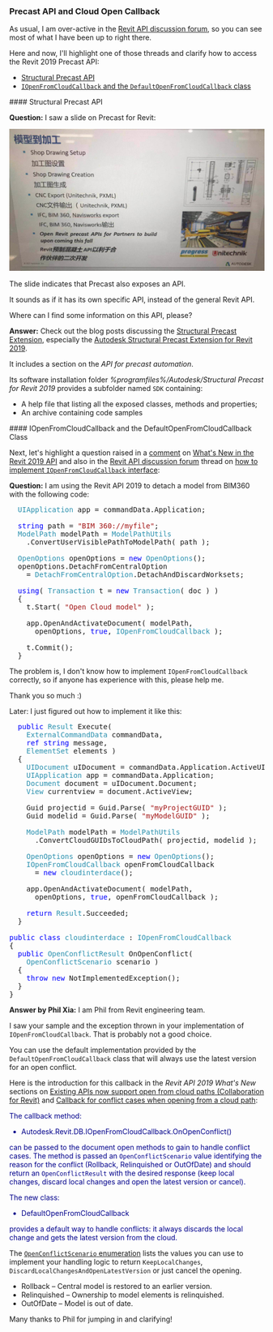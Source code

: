 <head>
<meta http-equiv="Content-Type" content="text/html; charset=utf-8">
<link rel="stylesheet" type="text/css" href="bc.css">
<script src="https://cdn.rawgit.com/google/code-prettify/master/loader/run_prettify.js" type="text/javascript"></script>
<script src="https://cdn.rawgit.com/google/code-prettify/master/loader/run_prettify.js" type="text/javascript"></script>

</head>

<!---

- precast api
  [Q] I saw a slide on Precast for Revit. The slide also indicates the Precast also exposes an API.
  Could you direct where the API document is? It sounds as if it has its own specific API, instead of general Revit API.
  [A] here is a blog post discussing the Autodesk Structural Precast Extension for Revit 2019, including a section on the API for precast automation:
  https://blogs.autodesk.com/revit/2018/05/09/new-structural-precast-extension-for-revit-2019/
  img/precast_api_slide.jpg

- https://thebuildingcoder.typepad.com/blog/2018/04/whats-new-in-the-revit-2019-api.html#comment-4464470775

- https://forums.autodesk.com/t5/revit-api-forum/how-to-implement-iopenfromcloudcallback-interface/m-p/8794693#M38829

twitter:

Structural Precast API, cloud open callback interface and default implementation in the #RevitAPI @AutodeskForge @AutodeskRevit #bim #DynamoBim #ForgeDevCon http://bit.ly/precastapi

As usual, I am over-active in the Revit API discussion forum, so you can see most of what I have been up to right there.
Here and now, I'll highlight one of those threads and clarify how to access the Revit 2019 Precast API
&ndash; Structural Precast API
&ndash; <code>IOpenFromCloudCallback</code> and the <code>DefaultOpenFromCloudCallback</code> class...

linkedin:

#bim #DynamoBim #ForgeDevCon #Revit #API #IFC #SDK #AI #VisualStudio #Autodesk #AEC #adsk

-->

### Precast API and Cloud Open Callback

As usual, I am over-active in 
the [Revit API discussion forum](http://forums.autodesk.com/t5/revit-api-forum/bd-p/160), so
you can see most of what I have been up to right there.

Here and now, I'll highlight one of those threads and clarify how to access the Revit 2019 Precast API:

- [Structural Precast API](#2) 
- [`IOpenFromCloudCallback` and the `DefaultOpenFromCloudCallback` class](#3) 


####<a name="2"></a> Structural Precast API

**Question:** I saw a slide on Precast for Revit:

<center>
<img src="img/precast_api_slide.jpg" alt="Precast API slide" width="720">
</center>

The slide indicates that Precast also exposes an API.

It sounds as if it has its own specific API, instead of the general Revit API.

Where can I find some information on this API, please?

**Answer:** Check out the blog posts discussing
the [Structural Precast Extension](https://blogs.autodesk.com/revit/tag/structural-precast-extension), especially 
the [Autodesk Structural Precast Extension for Revit 2019](https://blogs.autodesk.com/revit/2018/05/09/new-structural-precast-extension-for-revit-2019).

It includes a section on the *API for precast automation*.

Its software installation folder *%programfiles%/Autodesk/Structural Precast for Revit 2019* provides a subfolder named `SDK` containing:

- A help file that listing all the exposed classes, methods and properties;
- An archive containing code samples

 
####<a name="3"></a> IOpenFromCloudCallback and the DefaultOpenFromCloudCallback Class

Next, let's highlight a question raised in
a [comment](https://thebuildingcoder.typepad.com/blog/2018/04/whats-new-in-the-revit-2019-api.html#comment-4464470775)
on [What's New in the Revit 2019 API](https://thebuildingcoder.typepad.com/blog/2018/04/whats-new-in-the-revit-2019-api.html) and
also in 
the [Revit API discussion forum](http://forums.autodesk.com/t5/revit-api-forum/bd-p/160) thread
on [how to implement `IOpenFromCloudCallback` interface](https://forums.autodesk.com/t5/revit-api-forum/how-to-implement-iopenfromcloudcallback-interface/m-p/8794693):

**Question:** I am using the Revit API 2019 to detach a model from BIM360 with the following code: 

<pre class="code">
&nbsp;&nbsp;<span style="color:#2b91af;">UIApplication</span>&nbsp;app&nbsp;=&nbsp;commandData.Application;
 
&nbsp;&nbsp;<span style="color:blue;">string</span>&nbsp;path&nbsp;=&nbsp;<span style="color:#a31515;">&quot;BIM&nbsp;360://myfile&quot;</span>;
&nbsp;&nbsp;<span style="color:#2b91af;">ModelPath</span>&nbsp;modelPath&nbsp;=&nbsp;<span style="color:#2b91af;">ModelPathUtils</span>
&nbsp;&nbsp;&nbsp;&nbsp;.ConvertUserVisiblePathToModelPath(&nbsp;path&nbsp;);
 
&nbsp;&nbsp;<span style="color:#2b91af;">OpenOptions</span>&nbsp;openOptions&nbsp;=&nbsp;<span style="color:blue;">new</span>&nbsp;<span style="color:#2b91af;">OpenOptions</span>();
&nbsp;&nbsp;openOptions.DetachFromCentralOption&nbsp;
&nbsp;&nbsp;&nbsp;&nbsp;=&nbsp;<span style="color:#2b91af;">DetachFromCentralOption</span>.DetachAndDiscardWorksets;
 
&nbsp;&nbsp;<span style="color:blue;">using</span>(&nbsp;<span style="color:#2b91af;">Transaction</span>&nbsp;t&nbsp;=&nbsp;<span style="color:blue;">new</span>&nbsp;<span style="color:#2b91af;">Transaction</span>(&nbsp;doc&nbsp;)&nbsp;)
&nbsp;&nbsp;{
&nbsp;&nbsp;&nbsp;&nbsp;t.Start(&nbsp;<span style="color:#a31515;">&quot;Open&nbsp;Cloud&nbsp;model&quot;</span>&nbsp;);
 
&nbsp;&nbsp;&nbsp;&nbsp;app.OpenAndActivateDocument(&nbsp;modelPath,&nbsp;
&nbsp;&nbsp;&nbsp;&nbsp;&nbsp;&nbsp;openOptions,&nbsp;<span style="color:blue;">true</span>,&nbsp;<span style="color:#2b91af;">IOpenFromCloudCallback</span>&nbsp;);
 
&nbsp;&nbsp;&nbsp;&nbsp;t.Commit();
&nbsp;&nbsp;}
</pre>

The problem is, I don't know how to implement `IOpenFromCloudCallback` correctly, so if anyone has experience with this, please help me. 

Thank you so much :)

Later: I just figured out how to implement it like this:

<pre class="code">
&nbsp;&nbsp;<span style="color:blue;">public</span>&nbsp;<span style="color:#2b91af;">Result</span>&nbsp;Execute(&nbsp;
&nbsp;&nbsp;&nbsp;&nbsp;<span style="color:#2b91af;">ExternalCommandData</span>&nbsp;commandData,&nbsp;
&nbsp;&nbsp;&nbsp;&nbsp;<span style="color:blue;">ref</span>&nbsp;<span style="color:blue;">string</span>&nbsp;message,&nbsp;
&nbsp;&nbsp;&nbsp;&nbsp;<span style="color:#2b91af;">ElementSet</span>&nbsp;elements&nbsp;)
&nbsp;&nbsp;{
&nbsp;&nbsp;&nbsp;&nbsp;<span style="color:#2b91af;">UIDocument</span>&nbsp;uIDocument&nbsp;=&nbsp;commandData.Application.ActiveUIDocument;
&nbsp;&nbsp;&nbsp;&nbsp;<span style="color:#2b91af;">UIApplication</span>&nbsp;app&nbsp;=&nbsp;commandData.Application;
&nbsp;&nbsp;&nbsp;&nbsp;<span style="color:#2b91af;">Document</span>&nbsp;document&nbsp;=&nbsp;uIDocument.Document;
&nbsp;&nbsp;&nbsp;&nbsp;<span style="color:#2b91af;">View</span>&nbsp;currentview&nbsp;=&nbsp;document.ActiveView;
 
&nbsp;&nbsp;&nbsp;&nbsp;Guid&nbsp;projectid&nbsp;=&nbsp;Guid.Parse(&nbsp;<span style="color:#a31515;">&quot;myProjectGUID&quot;</span>&nbsp;);
&nbsp;&nbsp;&nbsp;&nbsp;Guid&nbsp;modelid&nbsp;=&nbsp;Guid.Parse(&nbsp;<span style="color:#a31515;">&quot;myModelGUID&quot;</span>&nbsp;);
 
&nbsp;&nbsp;&nbsp;&nbsp;<span style="color:#2b91af;">ModelPath</span>&nbsp;modelPath&nbsp;=&nbsp;<span style="color:#2b91af;">ModelPathUtils</span>
&nbsp;&nbsp;&nbsp;&nbsp;&nbsp;&nbsp;.ConvertCloudGUIDsToCloudPath(&nbsp;projectid,&nbsp;modelid&nbsp;);
 
&nbsp;&nbsp;&nbsp;&nbsp;<span style="color:#2b91af;">OpenOptions</span>&nbsp;openOptions&nbsp;=&nbsp;<span style="color:blue;">new</span>&nbsp;<span style="color:#2b91af;">OpenOptions</span>();
&nbsp;&nbsp;&nbsp;&nbsp;<span style="color:#2b91af;">IOpenFromCloudCallback</span>&nbsp;openFromCloudCallback&nbsp;
&nbsp;&nbsp;&nbsp;&nbsp;&nbsp;&nbsp;=&nbsp;<span style="color:blue;">new</span>&nbsp;<span style="color:#2b91af;">cloudinterdace</span>();
 
&nbsp;&nbsp;&nbsp;&nbsp;app.OpenAndActivateDocument(&nbsp;modelPath,&nbsp;
&nbsp;&nbsp;&nbsp;&nbsp;&nbsp;&nbsp;openOptions,&nbsp;<span style="color:blue;">true</span>,&nbsp;openFromCloudCallback&nbsp;);
 
&nbsp;&nbsp;&nbsp;&nbsp;<span style="color:blue;">return</span>&nbsp;<span style="color:#2b91af;">Result</span>.Succeeded;
&nbsp;&nbsp;}
 
<span style="color:blue;">public</span>&nbsp;<span style="color:blue;">class</span>&nbsp;<span style="color:#2b91af;">cloudinterdace</span>&nbsp;:&nbsp;<span style="color:#2b91af;">IOpenFromCloudCallback</span>
{
&nbsp;&nbsp;<span style="color:blue;">public</span>&nbsp;<span style="color:#2b91af;">OpenConflictResult</span>&nbsp;OnOpenConflict(&nbsp;
&nbsp;&nbsp;&nbsp;&nbsp;<span style="color:#2b91af;">OpenConflictScenario</span>&nbsp;scenario&nbsp;)
&nbsp;&nbsp;{
&nbsp;&nbsp;&nbsp;&nbsp;<span style="color:blue;">throw</span>&nbsp;<span style="color:blue;">new</span>&nbsp;NotImplementedException();
&nbsp;&nbsp;}
}
</pre>

**Answer by Phil Xia:** I am Phil from Revit engineering team.

I saw your sample and the exception thrown in your implementation of `IOpenFromCloudCallback`.
That is probably not a good choice.

You can use the default implementation provided by the `DefaultOpenFromCloudCallback` class that will always use the latest version for an open conflict.

Here is the introduction for this callback in the *Revit API 2019 What's New* sections
on [Existing APIs now support open from cloud paths (Collaboration for Revit)](https://thebuildingcoder.typepad.com/blog/2018/04/whats-new-in-the-revit-2019-api.html#4.1.5)
and [Callback for conflict cases when opening from a cloud path](https://thebuildingcoder.typepad.com/blog/2018/04/whats-new-in-the-revit-2019-api.html#4.1.5.2):

<font color="darkblue">

The callback method:

- Autodesk.Revit.DB.IOpenFromCloudCallback.OnOpenConflict()

can be passed to the document open methods to gain to handle conflict cases.
The method is passed an `OpenConflictScenario` value identifying the reason for the conflict (Rollback, Relinquished or OutOfDate) and should return an `OpenConflictResult` with the desired response (keep local changes, discard local changes and open the latest version or cancel).

The new class:

- DefaultOpenFromCloudCallback

provides a default way to handle conflicts: it always discards the local change and gets the latest version from the cloud.

</font> 

The [`OpenConflictScenario` enumeration](https://www.revitapidocs.com/2019/7db711fa-cfb1-39da-a184-5aaf4230b660.htm) lists the values you can use to implement your handling logic to return `KeepLocalChanges`, `DiscardLocalChangesAndOpenLatestVersion` or just cancel the opening.

- Rollback &ndash; Central model is restored to an earlier version.
- Relinquished &ndash; Ownership to model elements is relinquished.
- OutOfDate &ndash; Model is out of date.

Many thanks to Phil for jumping in and clarifying!

